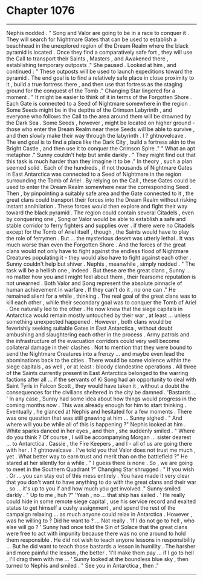 
# Chapter 1076


---

Nephis nodded .
" Song and Valor are going to be in a race to conquer it . They will search for Nightmare Gates that can be used to establish a beachhead in the unexplored region of the Dream Realm where the black pyramid is located . Once they find a comparatively safe fort , they will use the Call to transport their Saints , Masters , and Awakened there , establishing temporary outposts ."
She paused . Looked at him , and continued :
" These outposts will be used to launch expeditions toward the pyramid . The end goal is to find a relatively safe place in close proximity to it , build a true fortress there , and then use that fortress as the staging ground for the conquest of the Tomb ."
Changing Star lingered for a moment .
" It might be easier to think of it in terms of the Forgotten Shore . Each Gate is connected to a Seed of Nightmare somewhere in the region . Some Seeds might be in the depths of the Crimson Labyrinth , and everyone who follows the Call to the area around them will be drowned by the Dark Sea . Some Seeds , however , might be located on higher ground - those who enter the Dream Realm near these Seeds will be able to survive , and then slowly make their way through the labyrinth . l ? ghtnоvеlcave . The end goal is to find a place like the Dark City , build a fortress akin to the Bright Castle , and then use it to conquer the Crimson Spire ."
" What an apt metaphor ."
Sunny couldn't help but smile darkly .
" They might find out that this task is much harder than they imagine it to be ."
In theory , such a plan seemed solid . Each of the hundreds , if not thousands of Nightmare Gates in East Antarctica was connected to a Seed of Nightmare in the region surrounding the Tomb of Ariel . By relying on the Call , these Gates could be used to enter the Dream Realm somewhere near the corresponding Seed .
Then , by pinpointing a suitably safe area and the Gate connected to it , the great clans could transport their forces into the Dream Realm without risking instant annihilation . These forces would then explore and fight their way toward the black pyramid .
The region could contain several Citadels , even by conquering one , Song or Valor would be able to establish a safe and stable corridor to ferry fighters and supplies over . if there were no Citadels except for the Tomb of Ariel itself , though , the Saints would have to play the role of ferrymen .
But ... the mysterious desert was utterly lethal . It was much worse than even the Forgotten Shore . And the forces of the great clans would not only have to fight against the endless flood of Nightmare Creatures populating it - they would also have to fight against each other .
Sunny couldn't help but shiver . Nephis , meanwhile , simply nodded .
" The task will be a hellish one , indeed . But these are the great clans , Sunny ... no matter how you and I might feel about them , their fearsome reputation is not unearned . Both Valor and Song represent the absolute pinnacle of human achievement in warfare . If they can't do it , no one can ."
He remained silent for a while , thinking .
The real goal of the great clans was to kill each other , while their secondary goal was to conquer the Tomb of Ariel . One naturally led to the other . He now knew that the siege capitals in Antarctica would remain mostly untouched by their war , at least ... unless something unexpected happened .
However , both clans would be feverishly seeking suitable Gates in East Antarctica , without doubt ambushing and slaughtering each other in the process . Army patrols and the infrastructure of the evacuation corridors could very well become collateral damage in their clashes . Not to mention that they were bound to send the Nightmare Creatures into a frenzy ... and maybe even lead the abominations back to the cities .
There would be some violence within the siege capitals , as well , or at least : bloody clandestine operations . All three of the Saints currently present in East Antarctica belonged to the warring factions after all ... if the servants of Ki Song had an opportunity to deal with Saint Tyris in Falcon Scott , they would have taken it , without a doubt the consequences for the civilians sheltered
in the city be damned .
'Bastards ... '
In any case , Sunny had some idea about how things would progress in the coming months now . This was already enough for him to start thinking .
Eventually , he glanced at Nephis and hesitated for a few moments . There was one question that was still gnawing at him ...
Sunny sighed .
" And where will you be while all of this is happening ?"
Nephis looked at him . White sparks danced in her eyes , and then , she suddenly smiled .
" Where do you think ? Of course , I will be accompanying Morgan ... sister dearest ... to Antarctica . Cassie , the Fire Keepers , and I - all of us are going there with her . l ? ghtnоvеlcave . I've told you that Valor does not trust me much , yet . What better way to earn trust and merit than on the battlefield ?"
He stared at her silently for a while .
" I guess there is none . So , we are going to meet in the Southern Quadrant ?"
Changing Star shrugged .
" If you wish . Or ... you can stay out of this mess entirely . You have made it very clear that you don't want to have anything to do with the great clans and their war , so ... it's up to you if and how much you get involved ."
Sunny smiled darkly .
" Up to me , huh ?"
'Yeah , no ... that ship has sailed . '
He really could hide in some remote siege capital , use his service record and exalted status to get himself a cushy assignment , and spend the rest of the campaign relaxing ... as much anyone could relax in Antarctica . However , was he willing to ?
Did he want to ?
... Not really .
'If I do not go to hell , who else will go ? '
Sunny had once told the Sin of Solace that the great clans were free to act with impunity because there was no one around to hold them responsible . He did not wish to teach anyone lessons in responsibility ... But he did want to teach those bastards a lesson in humility . The harsher and more painful the lesson , the better .
'I'll make them pay ... if I go to hell , I'll drag them with me ... '
Sunny looked at the boundless blue sky , then turned to Nephis and smiled .
" See you in Antarctica , then ."

---

